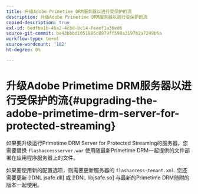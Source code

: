 ```yaml
---
title: 升级Adobe Primetime DRM服务器以进行受保护的流
description: 升级Adobe Primetime DRM服务器以进行受保护的流
copied-description: true
exl-id: 6edfba1b-46a2-4cbd-bc14-feeef1a36ed6
source-git-commit: be43bbbd1051886c8979ff590a3197b2a7249b6a
workflow-type: tm+mt
source-wordcount: '102'
ht-degree: 0%

---
```


# 升级Adobe Primetime DRM服务器以进行受保护的流{#upgrading-the-adobe-primetime-drm-server-for-protected-streaming}

如果要升级运行Primetime DRM Server for Protected Streaming的服务器，您需要替换 `flashaccessserver.war` 使用随最新Primetime DRM一起提供的文件部署在应用程序服务器上的文件。

如果要使用新的配置选项，则需要更新服务器的 `flashaccess-tenant.xml`. 您还需要更新 [!DNL jsafe.dll] 或 [!DNL libjsafe.so] 与最新的Primetime DRM随附的版本一起使用。
